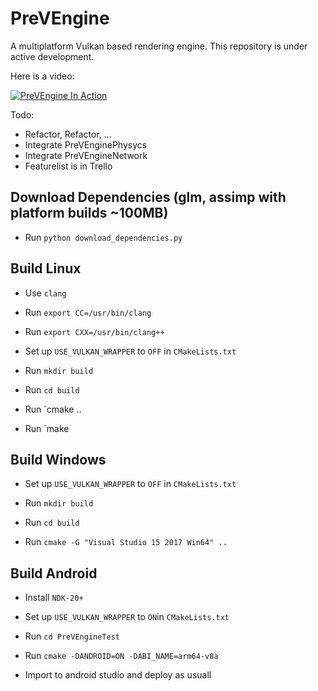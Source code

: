 # PreVEngine

A multiplatform Vulkan based rendering engine. This repository is under active development.

Here is a video:

[![PreVEngine In Action](http://img.youtube.com/vi/lSp1hOncLVs/0.jpg)](http://www.youtube.com/watch?v=lSp1hOncLVs "PreVEngine In Action")

Todo: 
- Refactor, Refactor, ...
- Integrate PreVEnginePhysycs
- Integrate PreVEngineNetwork
- Featurelist is in Trello

## Download Dependencies (glm, assimp with platform builds ~100MB)
 - Run `python download_dependencies.py`


## Build Linux

 - Use `clang`

 - Run `export CC=/usr/bin/clang`

 - Run `export CXX=/usr/bin/clang++`
 
 - Set up `USE_VULKAN_WRAPPER` to `OFF` in `CMakeLists.txt`
 
  - Run `mkdir build`

 - Run `cd build`

 - Run `cmake ..

 - Run `make

## Build Windows

- Set up `USE_VULKAN_WRAPPER` to `OFF` in `CMakeLists.txt`

- Run `mkdir build`

- Run `cd build`

- Run `cmake -G "Visual Studio 15 2017 Win64" ..`

## Build Android

 - Install `NDK-20+`

 - Set up `USE_VULKAN_WRAPPER` to `ON`in `CMakeLists.txt`

 - Run `cd PreVEngineTest`

 - Run `cmake -DANDROID=ON -DABI_NAME=arm64-v8a`

 - Import to android studio and deploy as usuall




